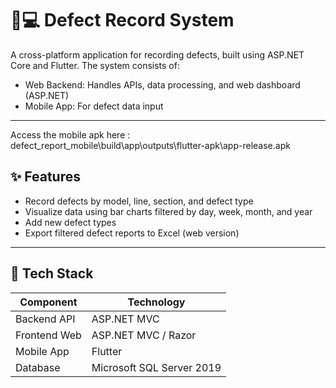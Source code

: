 # 📱💻 Defect Record System

A cross-platform application for recording defects, built using ASP.NET Core and Flutter. The system consists of:

- Web Backend: Handles APIs, data processing, and web dashboard (ASP.NET)
- Mobile App: For defect data input 

---
Access the mobile apk here : defect_report_mobile\build\app\outputs\flutter-apk\app-release.apk

## ✨ Features

- Record defects by model, line, section, and defect type
- Visualize data using bar charts filtered by day, week, month, and year
- Add new defect types
- Export filtered defect reports to Excel (web version)

---

## 🧰 Tech Stack

| Component       | Technology                 |
|-----------------|----------------------------|
| Backend API     | ASP.NET MVC                |
| Frontend Web    | ASP.NET MVC / Razor        |
| Mobile App      | Flutter                    |
| Database        | Microsoft SQL Server 2019  |

